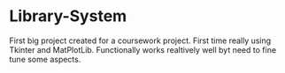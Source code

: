 # Library-System
 First big project created for a coursework project. First time really using Tkinter and MatPlotLib. Functionally works realtively well byt need to fine tune some aspects.
